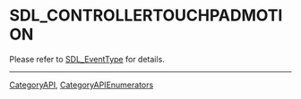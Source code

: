 # SDL_CONTROLLERTOUCHPADMOTION

Please refer to [SDL_EventType](SDL_EventType) for details.

----
[CategoryAPI](CategoryAPI), [CategoryAPIEnumerators](CategoryAPIEnumerators)

